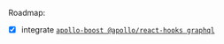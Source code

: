 Roadmap:

- [x] integrate [`apollo-boost @apollo/react-hooks graphql`](https://www.apollographql.com/docs/react/)
